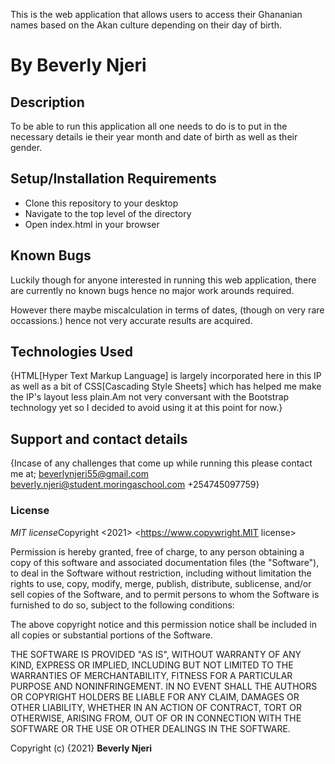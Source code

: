 This is the web application that allows users to access their Ghananian names based on the Akan culture depending on their day of birth. 
# By **Beverly Njeri**
## Description
To be able to run this application all one needs to do is to put in the necessary details ie their year month and date of birth as well as their gender.
## Setup/Installation Requirements
* Clone this repository to your desktop
* Navigate to the top level of the directory
* Open index.html in your browser
## Known Bugs
Luckily though for anyone interested in running this web application, there are currently no known bugs hence no major work arounds required.

However there maybe miscalculation in terms of dates, (though on very rare occassions.) hence not very accurate results are acquired.
## Technologies Used
{HTML[Hyper Text Markup Language] is largely incorporated here in this IP as well as a bit of CSS[Cascading Style Sheets] which has helped me make the IP's layout less plain.Am not very conversant with the Bootstrap technology yet so I decided to avoid using it at this point for now.}
## Support and contact details
{Incase of any challenges that come up while running this please contact me at;
 beverlynjeri55@gmail.com
 beverly.njeri@student.moringaschool.com
 +254745097759}
### License
*MIT license*Copyright <2021> <https://www.copywright.MIT license>

Permission is hereby granted, free of charge, to any person obtaining a copy of this software and associated documentation files (the "Software"), to deal in the Software without restriction, including without limitation the rights to use, copy, modify, merge, publish, distribute, sublicense, and/or sell copies of the Software, and to permit persons to whom the Software is furnished to do so, subject to the following conditions:

The above copyright notice and this permission notice shall be included in all copies or substantial portions of the Software.

THE SOFTWARE IS PROVIDED "AS IS", WITHOUT WARRANTY OF ANY KIND, EXPRESS OR IMPLIED, INCLUDING BUT NOT LIMITED TO THE WARRANTIES OF MERCHANTABILITY, FITNESS FOR A PARTICULAR PURPOSE AND NONINFRINGEMENT. IN NO EVENT SHALL THE AUTHORS OR COPYRIGHT HOLDERS BE LIABLE FOR ANY CLAIM, DAMAGES OR OTHER LIABILITY, WHETHER IN AN ACTION OF CONTRACT, TORT OR OTHERWISE, ARISING FROM, OUT OF OR IN CONNECTION WITH THE SOFTWARE OR THE USE OR OTHER DEALINGS IN THE SOFTWARE.

Copyright (c) {2021} **Beverly Njeri**

